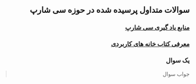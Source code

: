 <div dir="rtl" lang="fa">

<h2>سوالات متداول پرسیده شده در حوزه سی شارپ</h2>


<h3> <a href="./Resources.html"> منابع یاد گیری سی شارپ </a> </h3>

<h3> <a href="./Libs.html">معرفی کتاب خانه های کاربردی </a> </h3>

<h3>یک سوال</h3>


<blockquote>
  <p>جواب سوال</p>
</blockquote>



</div>
